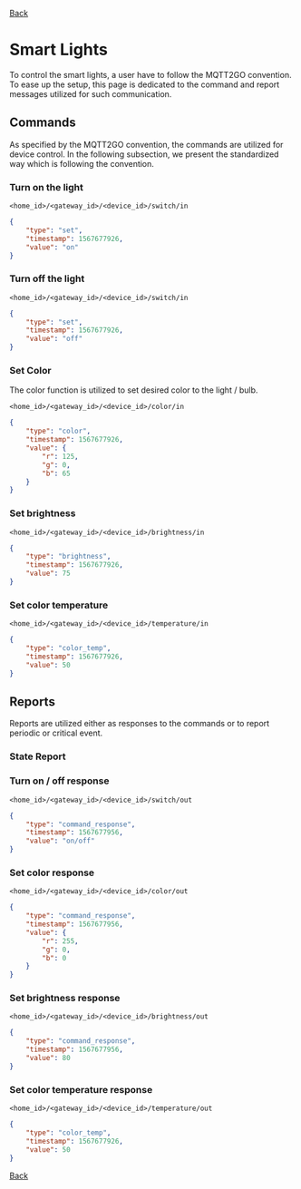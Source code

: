 [Back](../mqtt2go-objects.md)

# Smart Lights
To control the smart lights, a user have to follow the MQTT2GO convention. To ease up the setup, this page is dedicated to the command and report messages utilized for such communication.

## <a name="commands"></a>Commands
As specified by the MQTT2GO convention, the commands are utilized for device control. In the following subsection, we present the standardized way which is following the convention.

### Turn on the light
```
<home_id>/<gateway_id>/<device_id>/switch/in
```
```json
{ 
    "type": "set",
    "timestamp": 1567677926,
    "value": "on"
}
```

### Turn off the light
```
<home_id>/<gateway_id>/<device_id>/switch/in
```
```json
{
    "type": "set",
    "timestamp": 1567677926,
    "value": "off"
}
```

### Set Color
The color function is utilized to set desired color to the light / bulb. 
```
<home_id>/<gateway_id>/<device_id>/color/in
```
```json
{
    "type": "color",
    "timestamp": 1567677926,
    "value": {
        "r": 125,
        "g": 0,
        "b": 65
    }
}
```

### Set brightness
```
<home_id>/<gateway_id>/<device_id>/brightness/in
```
```json
{
    "type": "brightness",
    "timestamp": 1567677926,
    "value": 75
}
```

### Set color temperature
```
<home_id>/<gateway_id>/<device_id>/temperature/in
```
```json
{
    "type": "color_temp",
    "timestamp": 1567677926,
    "value": 50 
}
```

## <a name="reports"></a>Reports
Reports are utilized either as responses to the commands or to report periodic or critical event.

### State Report

### Turn on / off response
```
<home_id>/<gateway_id>/<device_id>/switch/out
```
```json
{
    "type": "command_response",
    "timestamp": 1567677956,
    "value": "on/off"
}
```

### Set color response
```
<home_id>/<gateway_id>/<device_id>/color/out
```
```json
{
    "type": "command_response",
    "timestamp": 1567677956,
    "value": {
        "r": 255, 
        "g": 0,
        "b": 0
    }
}
```

### Set brightness response
```
<home_id>/<gateway_id>/<device_id>/brightness/out
```
```json
{
    "type": "command_response",
    "timestamp": 1567677956,
    "value": 80
}
```

### Set color temperature response
```
<home_id>/<gateway_id>/<device_id>/temperature/out
```
```json
{
    "type": "color_temp",
    "timestamp": 1567677926,
    "value": 50
}
```

[Back](../mqtt2go-objects.md)